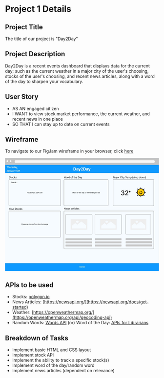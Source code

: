 # Project 1 Details

## Project Title

The title of our project is "Day2Day"

## Project Description

Day2Day is a recent events dashboard that displays data for the current day; such as the current weather in a major city of the user's choosing, stocks of the user's choosing, and recent news articles, along with a word of the day to sharpen your vocabulary.

## User Story

- AS AN engaged citizen
- I WANT to view stock market performance, the current weather, and recent news in one place
- SO THAT I can stay up to date on current events

## Wireframe

To navigate to our FigJam wireframe in your browser, click [here](https://www.figma.com/file/acg46yQGkFdoqk2TkpWQwn/Recent-Events-Dashboard-Wireframe?node-id=0%3A1&t=ramp4LENwjUVasck-0)

![screenshot of wireframe](./assets/images/wireframe-screenshot.jpg)

## APIs to be used

- Stocks: [polygon.io](https://polygon.io/)
- News Articles: [https://newsapi.org/](https://newsapi.org/docs/get-started)
- Weather: [https://openweathermap.org/](https://openweathermap.org/api/geocoding-api)
- Random Words: [Words API](https://www.wordsapi.com/docs/#random-words)
  (or) Word of the Day: [APIs for Librarians](https://www.apis4librarians.com/wordnik/word-of-the-day)

## Breakdown of Tasks

- Implement basic HTML and CSS layout
- Implement stock API
- Implement the ability to track a specific stock(s)
- Implement word of the day/random word
- Implement news articles (dependent on relevance)
